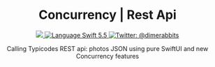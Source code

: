 <h1 align="center">
  Concurrency  |  Rest Api
</h1>
</p>
<p align="center">
    <a href="https://www.apple.com/ios/ios-15/">
        <img src="https://img.shields.io/badge/iOS-15.0+-important.svg" />
    <a href="https://swift.org/download/">
        <img src="https://img.shields.io/badge/swift-5.5+-orange.svg?style=flat" alt="Language Swift 5.5" />
    <a href="https://twitter.com/dimerabbits">
        <img src="https://img.shields.io/badge/Contact-@dimerabbits-lightgrey.svg?style=flat" alt="Twitter: @dimerabbits" />
    </a>
</p>
<p align="center">
  Calling Typicodes REST api: photos JSON using pure SwiftUI and new Concurrency features
</p>
